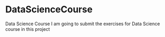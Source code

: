 # DataScienceCourse
Data Science Course
I am going to submit the exercises for Data Science course in this project
